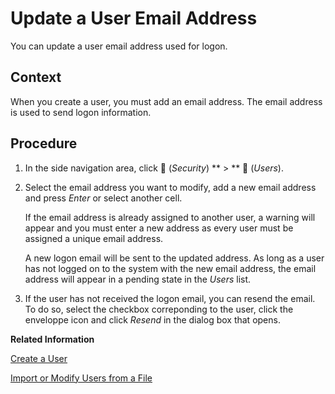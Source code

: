 <!-- loio0889208e35e44c03821850088fae4f65 -->

<link rel="stylesheet" type="text/css" href="../css/sap-icons.css"/>

# Update a User Email Address

You can update a user email address used for logon.



<a name="loio0889208e35e44c03821850088fae4f65__context_ppv_bms_gdc"/>

## Context

When you create a user, you must add an email address. The email address is used to send logon information.



<a name="loio0889208e35e44c03821850088fae4f65__steps_xfd_bms_gdc"/>

## Procedure

1.  In the side navigation area, click <span class="FPA-icons-V3"></span> \(*Security*\) ** \> ** <span class="FPA-icons-V3"></span> \(*Users*\).

2.  Select the email address you want to modify, add a new email address and press *Enter* or select another cell.

    If the email address is already assigned to another user, a warning will appear and you must enter a new address as every user must be assigned a unique email address.

    A new logon email will be sent to the updated address. As long as a user has not logged on to the system with the new email address, the email address will appear in a pending state in the *Users* list.

3.  If the user has not received the logon email, you can resend the email. To do so, select the checkbox correponding to the user, click the enveloppe icon and click *Resend* in the dialog box that opens.


**Related Information**  


[Create a User](create-a-user-58d4b24.md "You can create individual users in SAP Datasphere and assign them to roles.")

[Import or Modify Users from a File](import-or-modify-users-from-a-file-b2698da.md "You can create users or batch-update existing users by importing user data that you have saved in a CSV file.")

